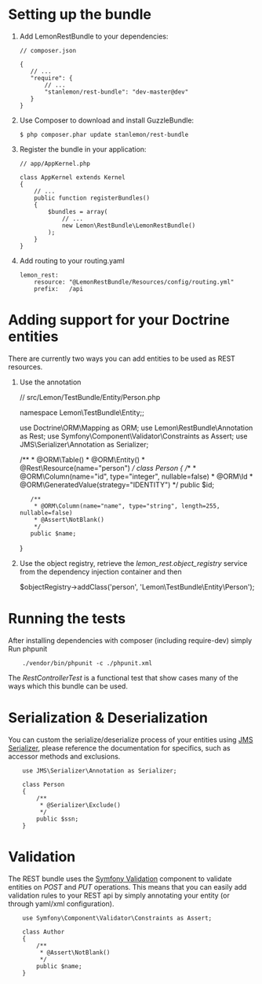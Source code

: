 Setting up the bundle
=====================

 1. Add LemonRestBundle to your dependencies:

        // composer.json

        {
           // ...
           "require": {
               // ...
               "stanlemon/rest-bundle": "dev-master@dev"
           }
        }

 2. Use Composer to download and install GuzzleBundle:

        $ php composer.phar update stanlemon/rest-bundle

 3. Register the bundle in your application:

        // app/AppKernel.php

        class AppKernel extends Kernel
        {
            // ...
            public function registerBundles()
            {
                $bundles = array(
                    // ...
                    new Lemon\RestBundle\LemonRestBundle()
                );
            }
        }

 4. Add routing to your routing.yaml
 
        lemon_rest:
            resource: "@LemonRestBundle/Resources/config/routing.yml"
            prefix:   /api

Adding support for your Doctrine entities
=====================

There are currently two ways you can add entities to be used as REST resources.

  1. Use the annotation

        // src/Lemon/TestBundle/Entity/Person.php
        
        namespace Lemon\TestBundle\Entity;;
        
        use Doctrine\ORM\Mapping as ORM;
        use Lemon\RestBundle\Annotation as Rest;
        use Symfony\Component\Validator\Constraints as Assert;
        use JMS\Serializer\Annotation as Serializer;
        
        /**
         * @ORM\Table()
         * @ORM\Entity()
         * @Rest\Resource(name="person")
         */
        class Person
        {
            /**
             * @ORM\Column(name="id", type="integer", nullable=false)
             * @ORM\Id
             * @ORM\GeneratedValue(strategy="IDENTITY")
             */
            public $id;
        
            /**
             * @ORM\Column(name="name", type="string", length=255, nullable=false)
             * @Assert\NotBlank()
             */
            public $name;
        }
        
  2. Use the object registry, retrieve the _lemon_rest.object_registry_ service from the dependency injection container and then
  
        $objectRegistry->addClass('person', 'Lemon\TestBundle\Entity\Person');


Running the tests
=====================
After installing dependencies with composer (including require-dev) simply Run phpunit

        ./vendor/bin/phpunit -c ./phpunit.xml

The _RestControllerTest_ is a functional test that show cases many of the ways which this bundle can be used.
        
Serialization & Deserialization
=====================

You can custom the serialize/deserialize process of your entities using [JMS Serializer](http://jmsyst.com/libs/serializer), please reference the documentation for specifics, such as accessor methods and exclusions.

        use JMS\Serializer\Annotation as Serializer;
        
        class Person
        {
            /**
             * @Serializer\Exclude()
             */
            public $ssn;
        }

Validation
=====================

The REST bundle uses the [Symfony Validation](http://symfony.com/doc/current/book/validation.html) component to validate entities on _POST_ and _PUT_ operations.  This means that you can easily add validation rules to your REST api by simply annotating your entity (or through yaml/xml configuration).

        use Symfony\Component\Validator\Constraints as Assert;
        
        class Author
        {
            /**
             * @Assert\NotBlank()
             */
            public $name;
        }
